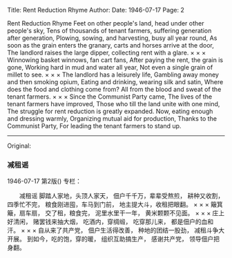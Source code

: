 Title: Rent Reduction Rhyme
Author:
Date: 1946-07-17
Page: 2

Rent Reduction Rhyme
    Feet on other people's land, head under other people's sky,
    Tens of thousands of tenant farmers, suffering generation after generation,
    Plowing, sowing, and harvesting, busy all year round,
    As soon as the grain enters the granary, carts and horses arrive at the door,
    The landlord raises the large dipper, collecting rent with a glare.
    × × ×
    Winnowing basket winnows, fan cart fans,
    After paying the rent, the grain is gone,
    Working hard in mud and water all year,
    Not even a single grain of millet to see.
    × × ×
    The landlord has a leisurely life,
    Gambling away money and then smoking opium,
    Eating and drinking, wearing silk and satin,
    Where does the food and clothing come from?
    All from the blood and sweat of the tenant farmers.
    × × ×
    Since the Communist Party came,
    The lives of the tenant farmers have improved,
    Those who till the land unite with one mind,
    The struggle for rent reduction is greatly expanded.
    Now, eating enough and dressing warmly,
    Organizing mutual aid for production,
    Thanks to the Communist Party,
    For leading the tenant farmers to stand up.



<hr /> 

Original: 


### 减租谣

1946-07-17
第2版()
专栏：

　　减租谣
    脚踏人家地，头顶人家天，
    佃户千千万，辈辈受熬煎，
    耕种又收割，四季忙不完，
    粮食刚进囤，车马到门前，
    地主提大斗，收租把眼翻。
    ×  ×  ×
    簸箕簸，扇车扇，
    交了租，粮食完，
    泥里水里干一年，
    黄米颗颗不见面。
    ×  ×  ×
    庄上好清闲，
    赌罢钱来抽大烟，
    吃酒内，穿绸缎，
    吃穿那儿来，
    都是佃户的血和汗。
    ×  ×  ×
    自从来了共产党，
    佃户生活得改善，
    种地的团结一股劲，
    减租斗争大开展。
    到如今，吃的饱，穿的暖，
    组织互助搞生产，
    感谢共产党，
    领导佃户把身翻。
